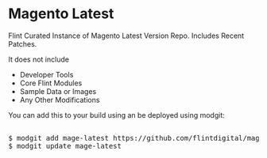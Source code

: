 # Magento Latest
Flint Curated Instance of Magento Latest Version Repo. Includes Recent Patches. <br>

It does not include 
<ul>
<li>Developer Tools</li>
<li>Core Flint Modules</li>
<li>Sample Data or Images</li>
<li>Any Other Modifications</li>
</ul>

You can add this to your build using an be deployed using modgit:
<pre> 
$ modgit add mage-latest https://github.com/flintdigital/mage-latest.git
$ modgit update mage-latest
</pre>
